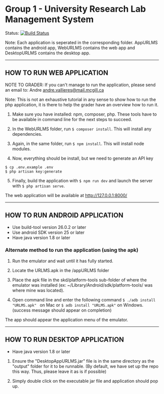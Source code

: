 # Group 1 - University Research Lab Management System

Status:
[![Build Status](https://travis-ci.com/ECSE321-Fall2017/P1.svg?token=t5kUxHm2St2Da9kDdoZM&branch=master)](https://travis-ci.com/ECSE321-Fall2017/P1) </br>

Note: Each application is seperated in the corresponding folder. 
AppURLMS contains the android app, WebURLMS contains the web app and DesktopURLMS contains the desktop app. 

----------------------------------
HOW TO RUN WEB APPLICATION
----------------------------------

NOTE TO GRADER: If you can't manage to run the application, please send an email to:
	Andre	andre.vallieres@mail.mcgill.ca

Note: This is not an exhaustive tutorial in any sense to show how to run the php application, it is there to help the grader have an overview how to run it.

1. Make sure you have installed: npm, composer, php.
These tools have to be available in command line for the next steps to succeed.

2. In the WebURLMS folder, run
```$ composer install```.
This will install any dependencies.

3. Again, in the same folder, run
```$ npm install```.
This will install node modules.

4. Now, everything should be install, but we need to generate an API key
``` 
$ cp .env.example .env
$ php artisan key:generate 
```
 
5. Finally, build the application with
```$ npm run dev```
and launch the server with
```$ php artisan serve```.

The web application will be available at http://127.0.0.1:8000/

----------------------------------
HOW TO RUN ANDROID APPLICATION
----------------------------------

* Use build-tool version 26.0.2 or later
* Use android SDK version 25 or later
* Have java version 1.8 or later

### Alternate method to run the application (using the apk)

1. Run the emulator and wait until it has fully started. 

2. Locate the URLMS.apk in the /appURLMS folder

3. Place the apk file in the skd/platform-tools sub-folder of where the emulator was installed (ex: ~/Library/Android/sdk/platform-tools/ was where mine was located).

4. Open command line and enter the following command ```$ ./adb install "URLMS.apk" ``` on Mac or ```$ adb install "URLMS.apk"``` on Windows. (success message should appear on completion)

The app should appear the application menu of the emulator. 

----------------------------------
HOW TO RUN DESKTOP APPLICATION
----------------------------------

* Have java version 1.8 or later

1. Ensure the "DesktopAppURLMS.jar" file is in the same directory as the "output" folder for it to be runnable.
(By default, we have set up the repo this way. Thus, please leave it as is if possible)

2. Simply double click on the executable jar file and application should pop up.
